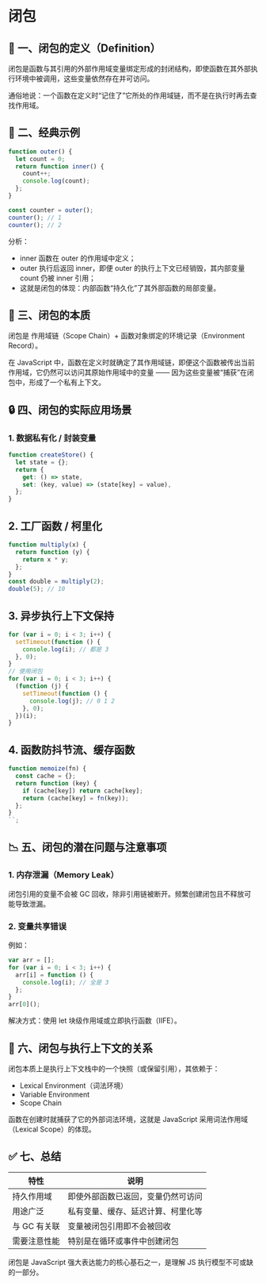 # 闭包

## 📌 一、闭包的定义（Definition）

闭包是函数与其引用的外部作用域变量绑定形成的封闭结构，即使函数在其外部执行环境中被调用，这些变量依然存在并可访问。

通俗地说：一个函数在定义时“记住了”它所处的作用域链，而不是在执行时再去查找作用域。

## 🧪 二、经典示例

```js
function outer() {
  let count = 0;
  return function inner() {
    count++;
    console.log(count);
  };
}

const counter = outer();
counter(); // 1
counter(); // 2
```

分析：

- inner 函数在 outer 的作用域中定义；
- outer 执行后返回 inner，即便 outer 的执行上下文已经销毁，其内部变量 count 仍被 inner 引用；
- 这就是闭包的体现：内部函数“持久化”了其外部函数的局部变量。

## 🧠 三、闭包的本质

闭包是 作用域链（Scope Chain）+ 函数对象绑定的环境记录（Environment Record）。

在 JavaScript 中，函数在定义时就确定了其作用域链，即便这个函数被传出当前作用域，它仍然可以访问其原始作用域中的变量 —— 因为这些变量被“捕获”在闭包中，形成了一个私有上下文。

## 🔒 四、闭包的实际应用场景

### 1. 数据私有化 / 封装变量

```js
function createStore() {
  let state = {};
  return {
    get: () => state,
    set: (key, value) => (state[key] = value),
  };
}
```

## 2. 工厂函数 / 柯里化

```js
function multiply(x) {
  return function (y) {
    return x * y;
  };
}
const double = multiply(2);
double(5); // 10
```

## 3. 异步执行上下文保持

```js
for (var i = 0; i < 3; i++) {
  setTimeout(function () {
    console.log(i); // 都是 3
  }, 0);
}
// 使用闭包
for (var i = 0; i < 3; i++) {
  (function (j) {
    setTimeout(function () {
      console.log(j); // 0 1 2
    }, 0);
  })(i);
}
```

## 4. 函数防抖节流、缓存函数

```js
function memoize(fn) {
  const cache = {};
  return function (key) {
    if (cache[key]) return cache[key];
    return (cache[key] = fn(key));
  };
}
``;
```

## 📉 五、闭包的潜在问题与注意事项

### 1. 内存泄漏（Memory Leak）

闭包引用的变量不会被 GC 回收，除非引用链被断开。频繁创建闭包且不释放可能导致泄漏。

### 2. 变量共享错误

例如：

```js
var arr = [];
for (var i = 0; i < 3; i++) {
  arr[i] = function () {
    console.log(i); // 全是 3
  };
}
arr[0]();
```

解决方式：使用 let 块级作用域或立即执行函数（IIFE）。

## 🧬 六、闭包与执行上下文的关系

闭包本质上是执行上下文栈中的一个快照（或保留引用），其依赖于：

- Lexical Environment（词法环境）
- Variable Environment
- Scope Chain

函数在创建时就捕获了它的外部词法环境，这就是 JavaScript 采用词法作用域（Lexical Scope）的体现。

## ✅ 七、总结

| 特性         | 说明                               |
| ------------ | ---------------------------------- |
| 持久作用域   | 即使外部函数已返回，变量仍然可访问 |
| 用途广泛     | 私有变量、缓存、延迟计算、柯里化等 |
| 与 GC 有关联 | 变量被闭包引用即不会被回收         |
| 需要注意性能 | 特别是在循环或事件中创建闭包       |

闭包是 JavaScript 强大表达能力的核心基石之一，是理解 JS 执行模型不可或缺的一部分。
